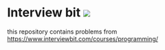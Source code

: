 # Interview bit ![](https://estruyf-github.azurewebsites.net/api/VisitorHit?user=raman20&repo=interview_bit&countColorcountColor&countColor=%237B1E7A)
this repository contains problems from https://www.interviewbit.com/courses/programming/

